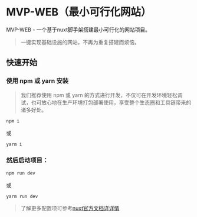 # MVP-WEB（最小可行化网站）

MVP-WEB - 一个基于nuxt脚手架搭建最小可行化的网站项目。
> 一键实现基础设施的网站，不再为重复搭建而烦恼。

## 快速开始

### 使用 npm 或 yarn 安装

> 我们推荐使用 npm 或 yarn 的方式进行开发，不仅可在开发环境轻松调试，也可放心地在生产环境打包部署使用，享受整个生态圈和工具链带来的诸多好处。

```bash
npm i
```
或
```bash
yarm i
```

### 然后启动项目：

```bash
npm run dev
```
或
```bash
yarm run dev
```

> 了解更多配置项可参考[nuxt官方文档详详情](https://zh.nuxtjs.org/)